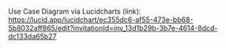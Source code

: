 Use Case Diagram via Lucidcharts (link): https://lucid.app/lucidchart/ec355dc6-af55-473e-bb68-5b8032aff865/edit?invitationId=inv_13d1b29b-3b7e-4614-8dcd-dc133da65b27 
